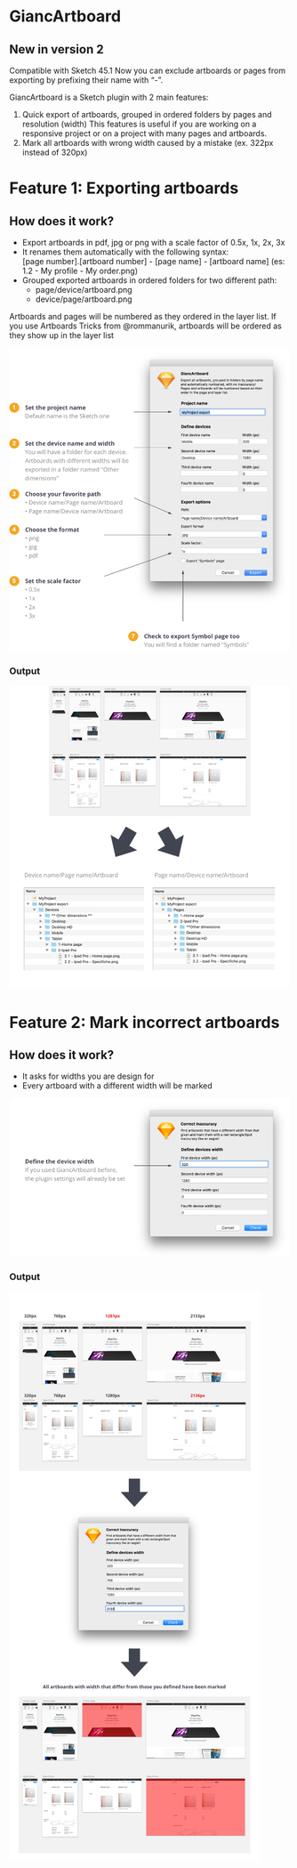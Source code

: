 # GiancArtboard

## New in version 2
Compatible with Sketch 45.1
Now you can exclude artboards or pages from exporting by prefixing their name with “-”.


GiancArtboard is a Sketch plugin with 2 main features:

1. Quick export of artboards, grouped in ordered folders by pages and resolution (width)
	 This features is useful if you are working on a responsive project or on a project with many 
	 pages and artboards.
2. Mark all artboards with wrong width caused by a mistake (ex. 322px instead of 320px)

# Feature 1: Exporting artboards
## How does it work?

- Export artboards in pdf, jpg or png with a scale factor of 0.5x, 1x, 2x, 3x
- It renames them automatically with the following syntax:<br/> 
   [page number].[artboard number] - [page name] - [artboard name] (es: 1.2 - My profile - My order.png)
- Grouped exported artboards in ordered folders for two different path:
    - page/device/artboard.png
    - device/page/artboard.png

Artboards and pages will be numbered as they ordered in the layer list.
If you use Artboards Tricks from @rommanurik, artboards will be ordered as they show up in the layer list


![GiancArtboard](https://github.com/MattCowBoy/giancartboard/blob/master/Screenshots/How%20it%20works%3F.png)

### Output

![GiancArtboard](https://github.com/MattCowBoy/giancartboard/blob/master/Screenshots/Output.png)


# Feature 2: Mark incorrect artboards
## How does it work?

- It asks for widths you are design for
- Every artboard with a different width will be marked

![GiancArtboard](https://github.com/MattCowBoy/giancartboard/blob/master/Screenshots/Check%20inaccurancy.png)

### Output

![GiancArtboard](https://github.com/MattCowBoy/giancartboard/blob/master/Screenshots/Check%20inaccurancy%20Copy.png)



